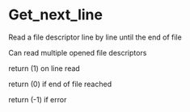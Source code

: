 # Get_next_line
 Read a file descriptor line by line until the end of file

Can read multiple opened file descriptors

return (1) on line read

return (0) if end of file reached

return (-1) if error
